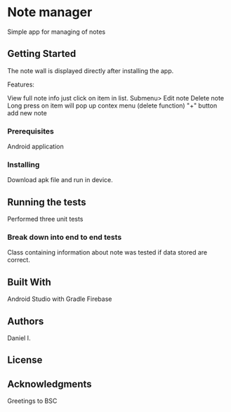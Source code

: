 # Note manager

Simple app for managing of notes

## Getting Started

The note wall is displayed directly after installing the app.

Features:


View full note info just click on item in list.
  Submenu>
    Edit note
    Delete note
Long press on item will pop up contex menu (delete function)
"+" button add new note

### Prerequisites

Android application

### Installing

Download apk file and run in device.

## Running the tests

Performed three unit tests

### Break down into end to end tests

Class containing information about note was tested if data stored are correct.

## Built With

Android Studio with Gradle
Firebase

## Authors

Daniel I.

## License

## Acknowledgments

Greetings to BSC

